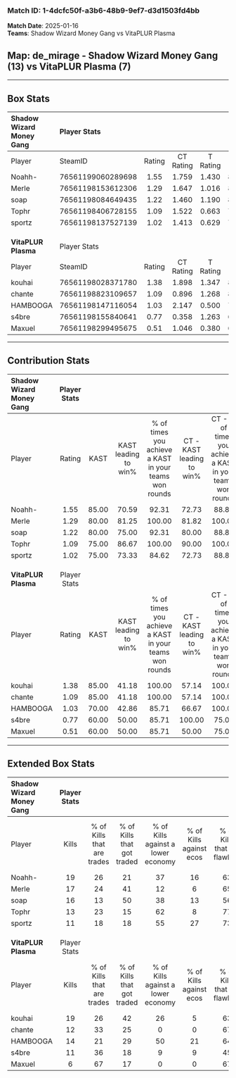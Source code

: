 ### Match ID: 1-4dcfc50f-a3b6-48b9-9ef7-d3d1503fd4bb  
**Match Date**: 2025-01-16  
**Teams**: Shadow Wizard Money Gang vs VitaPLUR Plasma  

## **Map**: de_mirage - Shadow Wizard Money Gang (13) vs VitaPLUR Plasma (7)  
---  

## Box Stats  

| **Shadow Wizard Money Gang** | Player Stats      |        |           |          |       |       |       |         |        |      |     |
| :- | :- | :-: | :-: | :-: | :-: | :-: | :-: | :-: | :-: | :-: | :-: |
| Player                       | SteamID           | Rating | CT Rating | T Rating | KAST  |  ADR  | Kills | Assists | Deaths | K/D  | HS% |
| Noahh-                       | 76561199060289698 |  1.55  |   1.759   |  1.430   | 85.00 | 109.6 |  19   |    8    |   13   | 1.46 | 57  |
| Merle                        | 76561198153612306 |  1.29  |   1.647   |  1.016   | 80.00 | 81.6  |  17   |    4    |   14   | 1.21 | 58  |
| soap                         | 76561198084649435 |  1.22  |   1.460   |  1.190   | 80.00 | 74.9  |  16   |    3    |   14   | 1.14 | 68  |
| Tophr                        | 76561198406728155 |  1.09  |   1.522   |  0.663   | 75.00 | 63.1  |  13   |    3    |   11   | 1.18 | 30  |
| sportz                       | 76561198137527139 |  1.02  |   1.413   |  0.629   | 75.00 | 58.3  |  11   |    3    |   10   | 1.10 | 36  |
|                              |                   |        |           |          |       |       |       |         |        |      |     |
|                              |                   |        |           |          |       |       |       |         |        |      |     |
|                              |                   |        |           |          |       |       |       |         |        |      |     |
| **VitaPLUR Plasma**          | Player Stats      |        |           |          |       |       |       |         |        |      |     |
| Player                       | SteamID           | Rating | CT Rating | T Rating | KAST  |  ADR  | Kills | Assists | Deaths | K/D  | HS% |
| kouhai                       | 76561198028371780 |  1.38  |   1.898   |  1.347   | 85.00 | 90.4  |  19   |    3    |   16   | 1.19 | 63  |
| chante                       | 76561198823109657 |  1.09  |   0.896   |  1.268   | 85.00 | 60.0  |  12   |    4    |   12   | 1.00 | 66  |
| HAMBOOGA                     | 76561198147116054 |  1.03  |   2.147   |  0.500   | 70.00 | 79.6  |  14   |    4    |   16   | 0.88 | 64  |
| s4bre                        | 76561198155840641 |  0.77  |   0.358   |  1.263   | 60.00 | 67.1  |  11   |    2    |   16   | 0.69 | 27  |
| Maxuel                       | 76561198299495675 |  0.51  |   1.046   |  0.380   | 60.00 | 48.7  |   6   |    5    |   16   | 0.38 | 83  |
---  

## Contribution Stats  

| **Shadow Wizard Money Gang** | Player Stats |       |                      |                                                        |                           |                                                             |                          |                                                            |
| :- | :-: | :-: | :-: | :-: | :-: | :-: | :-: | :-: |
| Player                       |    Rating    | KAST  | KAST leading to win% | % of times you achieve a KAST in your teams won rounds | CT - KAST leading to win% | CT - % of times you achieve a KAST in your teams won rounds | T - KAST leading to win% | T - % of times you achieve a KAST in your teams won rounds |
| Noahh-                       |     1.55     | 85.00 |        70.59         |                         92.31                          |           72.73           |                            88.89                            |          66.67           |                           100.00                           |
| Merle                        |     1.29     | 80.00 |        81.25         |                         100.00                         |           81.82           |                           100.00                            |          80.00           |                           100.00                           |
| soap                         |     1.22     | 80.00 |        75.00         |                         92.31                          |           80.00           |                            88.89                            |          66.67           |                           100.00                           |
| Tophr                        |     1.09     | 75.00 |        86.67         |                         100.00                         |           90.00           |                           100.00                            |          80.00           |                           100.00                           |
| sportz                       |     1.02     | 75.00 |        73.33         |                         84.62                          |           72.73           |                            88.89                            |          75.00           |                           75.00                            |
|                              |              |       |                      |                                                        |                           |                                                             |                          |                                                            |
|                              |              |       |                      |                                                        |                           |                                                             |                          |                                                            |
|                              |              |       |                      |                                                        |                           |                                                             |                          |                                                            |
| **VitaPLUR Plasma**          | Player Stats |       |                      |                                                        |                           |                                                             |                          |                                                            |
| Player                       |    Rating    | KAST  | KAST leading to win% | % of times you achieve a KAST in your teams won rounds | CT - KAST leading to win% | CT - % of times you achieve a KAST in your teams won rounds | T - KAST leading to win% | T - % of times you achieve a KAST in your teams won rounds |
| kouhai                       |     1.38     | 85.00 |        41.18         |                         100.00                         |           57.14           |                           100.00                            |          30.00           |                           100.00                           |
| chante                       |     1.09     | 85.00 |        41.18         |                         100.00                         |           57.14           |                           100.00                            |          30.00           |                           100.00                           |
| HAMBOOGA                     |     1.03     | 70.00 |        42.86         |                         85.71                          |           66.67           |                           100.00                            |          25.00           |                           66.67                            |
| s4bre                        |     0.77     | 60.00 |        50.00         |                         85.71                          |          100.00           |                            75.00                            |          33.33           |                           100.00                           |
| Maxuel                       |     0.51     | 60.00 |        50.00         |                         85.71                          |           50.00           |                            75.00                            |          50.00           |                           100.00                           |
---  

## Extended Box Stats  

| **Shadow Wizard Money Gang** | Player Stats |                            |                            |                                    |                         |                              |                                 |        |                             |                                     |                          |                               |                            |
| :- | :-: | :-: | :-: | :-: | :-: | :-: | :-: | :-: | :-: | :-: | :-: | :-: | :-: |
| Player                       |    Kills     | % of Kills that are trades | % of Kills that got traded | % of Kills against a lower economy | % of Kills against ecos | % of Kills that are flawless | % of Kills that are close duels | Deaths | % of Deaths that get traded | % of Deaths against a lower economy | % of Deaths against ecos | % of Deaths that are flawless | % of Deaths that are close |
| Noahh-                       |      19      |             26             |             21             |                 37                 |           16            |              63              |                5                |   13   |             23              |                 31                  |            0             |              46               |             8              |
| Merle                        |      17      |             24             |             41             |                 12                 |            6            |              65              |                6                |   14   |             29              |                 36                  |            7             |              64               |             0              |
| soap                         |      16      |             13             |             50             |                 38                 |           13            |              56              |                6                |   14   |             36              |                 21                  |            0             |              71               |             7              |
| Tophr                        |      13      |             23             |             15             |                 62                 |            8            |              77              |                8                |   11   |             27              |                 36                  |            9             |              55               |             18             |
| sportz                       |      11      |             18             |             18             |                 55                 |           27            |              73              |                0                |   10   |             30              |                 10                  |            0             |              70               |             0              |
|                              |              |                            |                            |                                    |                         |                              |                                 |        |                             |                                     |                          |                               |                            |
|                              |              |                            |                            |                                    |                         |                              |                                 |        |                             |                                     |                          |                               |                            |
|                              |              |                            |                            |                                    |                         |                              |                                 |        |                             |                                     |                          |                               |                            |
| **VitaPLUR Plasma**          | Player Stats |                            |                            |                                    |                         |                              |                                 |        |                             |                                     |                          |                               |                            |
| Player                       |    Kills     | % of Kills that are trades | % of Kills that got traded | % of Kills against a lower economy | % of Kills against ecos | % of Kills that are flawless | % of Kills that are close duels | Deaths | % of Deaths that get traded | % of Deaths against a lower economy | % of Deaths against ecos | % of Deaths that are flawless | % of Deaths that are close |
| kouhai                       |      19      |             26             |             42             |                 26                 |            5            |              63              |                0                |   16   |             44              |                 13                  |            6             |              63               |             0              |
| chante                       |      12      |             33             |             25             |                 0                  |            0            |              67              |               17                |   12   |              8              |                  8                  |            0             |              83               |             0              |
| HAMBOOGA                     |      14      |             21             |             29             |                 50                 |           21            |              64              |                7                |   16   |             38              |                 19                  |            0             |              75               |             13             |
| s4bre                        |      11      |             36             |             18             |                 9                  |            9            |              45              |                9                |   16   |             25              |                 13                  |            0             |              56               |             6              |
| Maxuel                       |      6       |             67             |             17             |                 0                  |            0            |              67              |                0                |   16   |             31              |                 13                  |            0             |              63               |             6              |

